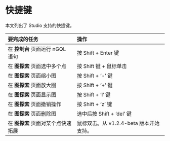# 快捷键

本文列出了 Studio 支持的快捷键。

| 要完成的任务  |  操作 |
| :-- | :--|
| 在 **控制台** 页面运行 nGQL 语句  | 按 Shift + Enter 键 |
| 在 **图探索** 页面选中多个点  | 按 Shift 键 + 鼠标单击  |
| 在 **图探索** 页面缩小图  | 按 Shift + ‘-’ 键  |
| 在 **图探索** 页面放大图  | 按 Shift + ‘+’ 键  |
| 在 **图探索** 页面显示图  | 按 Shift + ‘l’ 键  |
| 在 **图探索** 页面撤销操作  | 按 Shift + ‘z’ 键  |
| 在 **图探索** 页面删除图  | 选中后按 Shift + ‘del’ 键  |
| 在 **图探索** 页面对某个点快速拓展  | 鼠标双击。从 v1.2.4-beta 版本开始支持。 |
